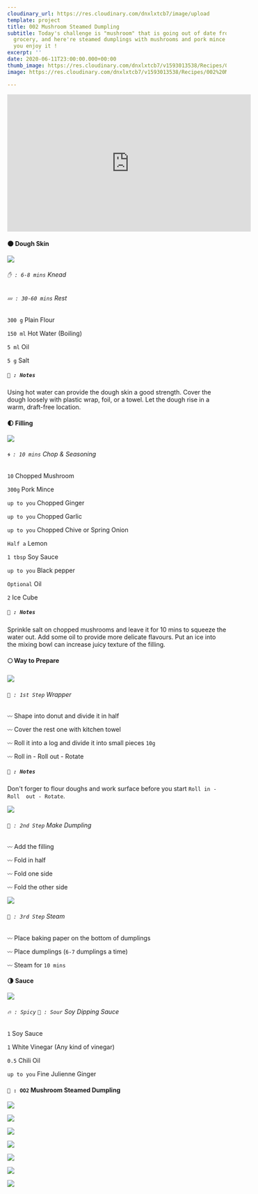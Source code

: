 ```yaml
---
cloudinary_url: https://res.cloudinary.com/dnxlxtcb7/image/upload
template: project
title: 002 Mushroom Steamed Dumpling
subtitle: Today's challenge is "mushroom" that is going out of date from my local
  grocery, and here're steamed dumplings with mushrooms and pork mince inside. Hope
  you enjoy it !
excerpt: ''
date: 2020-06-11T23:00:00.000+00:00
thumb_image: https://res.cloudinary.com/dnxlxtcb7/v1593013538/Recipes/002%20Mushroom%20Steamed%20Dumpling/IMG_0187_lfvqgu.jpg
image: https://res.cloudinary.com/dnxlxtcb7/v1593013538/Recipes/002%20Mushroom%20Steamed%20Dumpling/IMG_0187_lfvqgu.jpg

---
```

<iframe width="560" height="315" src="https://www.youtube.com/embed/kZDvv-N1B8s" frameborder="0" allow="accelerometer; autoplay; encrypted-media; gyroscope; picture-in-picture" allowfullscreen></iframe>

#### 🌑 Dough Skin

<div class = "section-wrapper">

<div class = "media-wrapper">

<img src="https://res.cloudinary.com/dnxlxtcb7/image/upload/c_scale,h_270,w_480/v1593183874/Recipes/002%20Mushroom%20Steamed%20Dumpling/01.dough_j9etwi.png" />

</div>

<div class = "text-wrapper">

###### `✋ : 6-8 mins` Knead

###### `💤 : 30-60 mins` Rest

`300 g` Plain Flour <br>

`150 ml` Hot Water (Boiling) <br>

`5 ml` Oil <br>

`5 g` Salt <br>

##### `📝 : Notes`

Using hot water can provide the dough skin a good strength. Cover the dough loosely with plastic wrap, foil, or a towel. Let the dough rise in a warm, draft-free location.

</div>

</div>

#### 🌓 Filling

<div class = "section-wrapper">

<div class = "media-wrapper">

<img src="https://res.cloudinary.com/dnxlxtcb7/image/upload/c_scale,h_270,w_480/v1593183874/Recipes/002%20Mushroom%20Steamed%20Dumpling/02.fillingpng_ehmdw2.png"/>

</div>

<div class = "text-wrapper">

###### `🌀 : 10 mins` Chop & Seasoning

`10` Chopped Mushroom <br>

`300g` Pork Mince <br>

`up to you` Chopped Ginger <br>

`up to you` Chopped Garlic <br>
  
`up to you` Chopped Chive or Spring Onion <br>
 
`Half a` Lemon <br>
  
`1 tbsp` Soy Sauce <br>
 
`up to you` Black pepper <br>

`Optional` Oil <br>
  
`2` Ice Cube <br>

##### `📝 : Notes`

Sprinkle salt on chopped mushrooms and leave it for 10 mins to squeeze the water out. Add some oil to provide more delicate flavours. Put an ice into the mixing bowl can increase juicy texture of the filling. 

</div>

</div>

#### 🌕 Way to Prepare

<div class = "section-wrapper">

<div class = "media-wrapper">

<img src="https://res.cloudinary.com/dnxlxtcb7/image/upload/v1592497113/Recipes/001%20Turnip%20Gyoza/wrapper-gif.gif" />

</div>

<div class = "text-wrapper">

###### `👀 : 1st Step` Wrapper

`〰️` Shape into donut and divide it in half <br>

`〰️` Cover the rest one with kitchen towel <br>

`〰️` Roll it into a log and divide it into small pieces `10g` <br>

`〰️` Roll in - Roll  out - Rotate <br>

##### `📝 : Notes`

Don't forger to flour doughs and work surface before you start `Roll in - Roll  out - Rotate`.

</div>

</div>

<div class = "section-wrapper">

<div class = "media-wrapper">

<img src="https://res.cloudinary.com/dnxlxtcb7/image/upload/v1592497849/Recipes/001%20Turnip%20Gyoza/make_gyoza-gif.gif" />

</div>

<div class = "text-wrapper">

###### `👀 : 2nd Step` Make Dumpling

`〰️` Add the filling<br>

`〰️` Fold in half<br>

`〰️` Fold one side<br>

`〰️` Fold the other side<br>

</div>

</div>

<div class = "section-wrapper">

<div class = "media-wrapper">

<img src="https://res.cloudinary.com/dnxlxtcb7/image/upload/v1591969562/Recipes/001%20Turnip%20Gyoza/IMG_0162.jpg" />

</div>

<div class = "text-wrapper">

###### `👀 : 3rd Step` Steam

`〰️` Place baking paper on the bottom of dumplings <br>

`〰️` Place dumplings (`6-7` dumplings a time)<br>

`〰️` Steam for `10 mins` <br>

</div>

</div>

#### 🌗 Sauce

<div class = "section-wrapper">

<div class = "media-wrapper">

<img src="https://res.cloudinary.com/dnxlxtcb7/image/upload/v1592665507/Recipes/002%20Mushroom%20Steamed%20Dumpling/04.sauce_mkqsnr.jpg" />

</div>

<div class = "text-wrapper">

###### `🔥 : Spicy` `🍋 : Sour` Soy Dipping Sauce

`1` Soy Sauce<br>

`1` White Vinegar (Any kind of vinegar)<br>

`0.5` Chili Oil<br>
  
`up to you` Fine Julienne Ginger <br>


</div>

</div>

#### `🥟 : OO2` Mushroom Steamed Dumpling

![](https://res.cloudinary.com/dnxlxtcb7/image/upload/v1591969562/Recipes/001%20Turnip%20Gyoza/IMG_0159.jpg)

![](https://res.cloudinary.com/dnxlxtcb7/v1592493713/Recipes/001%20Turnip%20Gyoza/IMG_0165.jpg)

![](https://res.cloudinary.com/dnxlxtcb7/v1591969569/Recipes/001%20Turnip%20Gyoza/IMG_0164.jpg)

![](https://res.cloudinary.com/dnxlxtcb7/v1592498636/Recipes/001%20Turnip%20Gyoza/IMG_0162.jpg)

![](https://res.cloudinary.com/dnxlxtcb7/image/upload/v1591969562/Recipes/001%20Turnip%20Gyoza/IMG_0166.jpg)

![](https://res.cloudinary.com/dnxlxtcb7/image/upload/v1591969561/Recipes/001%20Turnip%20Gyoza/IMG_0161.jpg)

![](https://res.cloudinary.com/dnxlxtcb7/image/upload/v1591969562/Recipes/001%20Turnip%20Gyoza/IMG_0163.jpg)